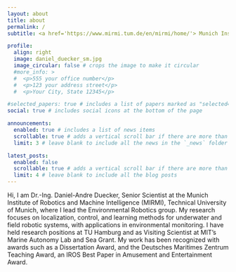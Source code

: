 ```yaml
---
layout: about
title: about
permalink: /
subtitle: <a href='https://www.mirmi.tum.de/en/mirmi/home/'> Munich Institute of Robotics and Machine Intelligence (MIRMI)</a>, TU Munich.

profile:
  align: right
  image: daniel_duecker_sm.jpg
  image_circular: false # crops the image to make it circular
  #more_info: >
  #  <p>555 your office number</p>
  #  <p>123 your address street</p>
  #  <p>Your City, State 12345</p>

#selected_papers: true # includes a list of papers marked as "selected={true}"
social: true # includes social icons at the bottom of the page

announcements:
  enabled: true # includes a list of news items
  scrollable: true # adds a vertical scroll bar if there are more than 3 news items
  limit: 3 # leave blank to include all the news in the `_news` folder

latest_posts:
  enabled: false
  scrollable: true # adds a vertical scroll bar if there are more than 3 new posts items
  limit: 4 # leave blank to include all the blog posts
---
```


Hi, I am Dr.-Ing. Daniel-Andre Duecker, Senior Scientist at the Munich Institute of Robotics and Machine Intelligence (MIRMI), Technical University of Munich, where I lead the Environmental Robotics group. My research focuses on localization, control, and learning methods for underwater and field robotic systems, with applications in environmental monitoring. I have held research positions at TU Hamburg and as Visiting Scientist at MIT’s Marine Autonomy Lab and Sea Grant. 
My work has been recognized with awards such as a Dissertation Award, and the Deutsches Maritimes Zentrum Teaching Award, an IROS Best Paper in Amusement and Entertainment Award.

<!--Write your biography here. Tell the world about yourself. Link to your favorite [subreddit](http://reddit.com). You can put a picture in, too. The code is already in, just name your picture `prof_pic.jpg` and put it in the `img/` folder.-->

<!--Put your address / P.O. box / other info right below your picture. You can also disable any of these elements by editing `profile` property of the YAML header of your `_pages/about.md`. Edit `_bibliography/papers.bib` and Jekyll will render your [publications page](/al-folio/publications/) automatically.-->

<!--Link to your social media connections, too. This theme is set up to use [Font Awesome icons](https://fontawesome.com/) and [Academicons](https://jpswalsh.github.io/academicons/), like the ones below. Add your Facebook, Twitter, LinkedIn, Google Scholar, or just disable all of them.-->
